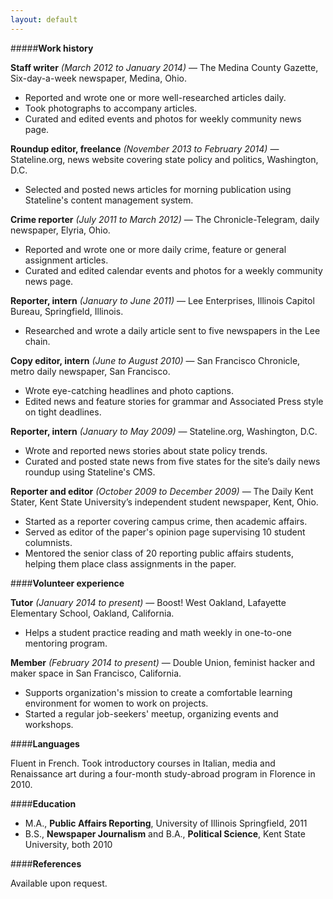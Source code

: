 ```yaml
---
layout: default
---
```


#####**Work history**

**Staff writer** *(March 2012 to January 2014)* — The Medina County Gazette, Six-day-a-week newspaper, Medina, Ohio.

- Reported and wrote one or more well-researched articles daily.
- Took photographs to accompany articles.
- Curated and edited events and photos for weekly community news page.

**Roundup editor, freelance** *(November 2013 to February 2014)* — Stateline.org, news website covering state policy and politics, Washington, D.C.

- Selected and posted news articles for morning publication using Stateline's content management system.

**Crime reporter** *(July 2011 to March 2012)* — The Chronicle-Telegram, daily newspaper, Elyria, Ohio.

- Reported and wrote one or more daily crime, feature or general assignment articles.
- Curated and edited calendar events and photos for a weekly community news page.

**Reporter, intern** *(January to June 2011)* — Lee Enterprises, Illinois Capitol Bureau, Springfield, Illinois.

- Researched and wrote a daily article sent to five newspapers in the Lee chain.

**Copy editor, intern** *(June to August 2010)* — San Francisco Chronicle, metro daily newspaper, San Francisco.

- Wrote eye-catching headlines and photo captions.
- Edited news and feature stories for grammar and Associated Press style on tight deadlines.

**Reporter, intern** *(January to May 2009)* — Stateline.org, Washington, D.C.

- Wrote and reported news stories about state policy trends.
- Curated and posted state news from five states for the site’s daily news roundup using Stateline's CMS.

**Reporter and editor** *(October 2009 to December 2009)* —  The Daily Kent Stater, Kent State University’s independent student newspaper, Kent, Ohio.

- Started as a reporter covering campus crime, then academic affairs. 
- Served as editor of the paper's opinion page supervising 10 student columnists.
- Mentored the senior class of 20 reporting public affairs students, helping them place class assignments in the paper.

####**Volunteer experience**

**Tutor** *(January 2014 to present)* — Boost! West Oakland, Lafayette Elementary School, Oakland, California.

- Helps a student practice reading and math weekly in one-to-one mentoring program.

**Member** *(February 2014 to present)* — Double Union, feminist hacker and maker space in San Francisco, California.

- Supports organization's mission to create a comfortable learning environment for women to work on projects.
- Started a regular job-seekers' meetup, organizing events and workshops.

####**Languages**

Fluent in French. Took introductory courses in Italian, media and Renaissance art during a four-month study-abroad program in Florence in 2010.

####**Education**

- M.A., **Public Affairs Reporting**, University of Illinois Springfield, 2011
- B.S., **Newspaper Journalism** and B.A., **Political Science**, Kent State University, both 2010 

####**References**

Available upon request.